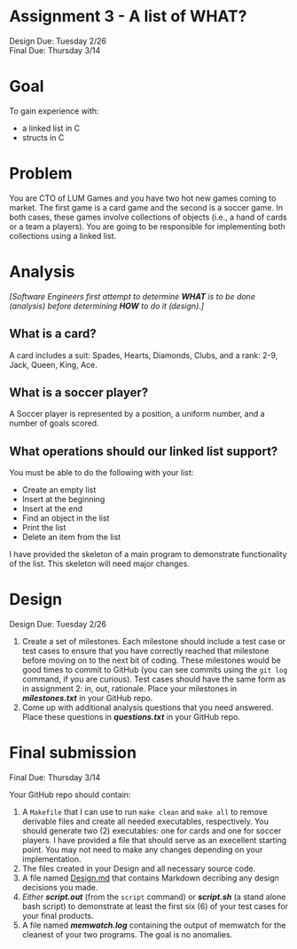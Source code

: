 # Assignment 3 - A list of WHAT?
Design Due: Tuesday 2/26    
Final Due: Thursday 3/14

# Goal
To gain experience with:
* a linked list in C
* structs in C

# Problem
You are CTO of LUM Games and you have two hot new games coming to market. The first game is a card game and the second is a soccer game. In both cases, these games involve collections of objects (i.e., a hand of cards or a team a players). You are going to be responsible for implementing both collections using a linked list.

# Analysis
*\[Software Engineers first attempt to determine **WHAT** is to be done (analysis) before determining **HOW** to do it (design).\]*

## What is a card?
A card includes a suit: Spades, Hearts, Diamonds, Clubs, and a rank: 2-9, Jack, Queen, King, Ace.

## What is a soccer player?
A Soccer player is represented by a position, a uniform number, and a number of goals scored.

## What operations should our linked list support?
You must be able to do the following with your list:
* Create an empty list
* Insert at the beginning
* Insert at the end
* Find an object in the list
* Print the list
* Delete an item from the list

I have provided the skeleton of a main program to demonstrate functionality of the list. This skeleton will need major changes.

# Design
Design Due: Tuesday 2/26

1. Create a set of milestones. Each milestone should include a test case or test cases to ensure that you have correctly reached that milestone before moving on to the next bit of coding. These milestones would be good times to commit to GitHub (you can see commits using the ```git log``` command, if you are curious).  Test cases should have the same form as in assignment 2: in, out, rationale. Place your milestones in ***milestones.txt*** in your GitHub repo. 
2. Come up with additional analysis questions that you need answered. Place these questions in ***questions.txt*** in your GitHub repo.

# Final submission
Final Due: Thursday 3/14

Your GitHub repo should contain:
1. A ```Makefile``` that I can use to run ```make clean``` and ```make all``` to remove derivable files and create all needed executables, respectively. You should generate two (2) executables: one for cards and one for soccer players. I have provided a file that should serve as an execellent starting point. You may not need to make any changes depending on your implementation.
2. The files created in your Design and all necessary source code. 
3. A file named [Design.md](Design.md "Design of the list") that contains Markdown decribing any design decisions you made.
4. *Either* ***script.out*** (from the ```script``` command) or ***script.sh*** (a stand alone bash script) to demonstrate at least the first six (6) of your test cases for your final products.
5. A file named ***memwatch.log*** containing the output of memwatch for the cleanest of your two programs. The goal is no anomalies.
